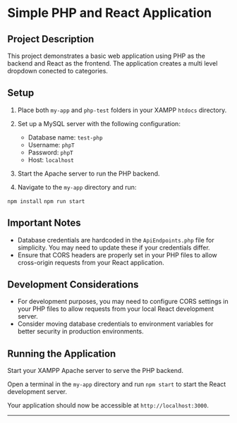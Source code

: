 # Simple PHP and React Application

## Project Description

This project demonstrates a basic web application using PHP as the backend and React as the frontend. The application creates a multi level dropdown conected to categories.
## Setup

1. Place both `my-app` and `php-test` folders in your XAMPP `htdocs` directory.
2. Set up a MySQL server with the following configuration:
   - Database name: `test-php`
   - Username: `phpT`
   - Password: `phpT`
   - Host: `localhost`

3. Start the Apache server to run the PHP backend.

4. Navigate to the `my-app` directory and run:

`npm install` 
`npm run start`


## Important Notes

- Database credentials are hardcoded in the `ApiEndpoints.php` file for simplicity. You may need to update these if your credentials differ.
- Ensure that CORS headers are properly set in your PHP files to allow cross-origin requests from your React application.


## Development Considerations

- For development purposes, you may need to configure CORS settings in your PHP files to allow requests from your local React development server.
- Consider moving database credentials to environment variables for better security in production environments.

## Running the Application

Start your XAMPP Apache server to serve the PHP backend.

Open a terminal in the `my-app` directory and run `npm start` to start the React development server.

Your application should now be accessible at `http://localhost:3000`.

---
